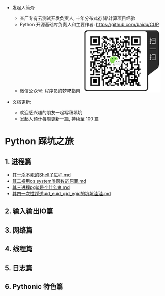 - 发起人简介
  - 某厂专有云测试开发负责人, 十年分布式存储\计算项目经验
  - Python 开源基础库负责人和主要作者: https://github.com/baidu/CUP
  - 微信公众号: 程序员的梦呓指南 ![](weixin_nosign.png)

- 文档更新:
  - 欢迎感兴趣的朋友一起写稿填坑
  - 发起人预计每周更新一篇, 持续至 100 篇


# Python 踩坑之旅

## 1. 进程篇

- [其一杀不死的Shell子进程.md](./1_process/其一杀不死的shell子进程.md)
- [其二裸用os.system类函数的原罪.md](./1_process/其二裸用类os.system函数的原罪.md)
- [其三进程pgid是个什么鬼.md](./1_process/其三pgid是个什么鬼.md)
- [其四一次性踩透uid_euid_gid_egid的坑坑洼洼.md](./1_process/其四一次性踩透uid_euid_gid_egid的坑坑洼洼.md)


## 2. 输入输出IO篇

## 3. 网络篇

## 4. 线程篇

## 5. 日志篇

## 6. Pythonic 特色篇 
